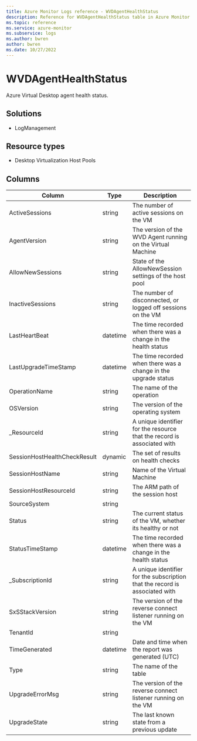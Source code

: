 ```yaml
---
title: Azure Monitor Logs reference - WVDAgentHealthStatus
description: Reference for WVDAgentHealthStatus table in Azure Monitor Logs.
ms.topic: reference
ms.service: azure-monitor
ms.subservice: logs
ms.author: bwren
author: bwren
ms.date: 10/27/2022
---
```


# WVDAgentHealthStatus

 Azure Virtual Desktop agent health status.

## Solutions

- LogManagement
## Resource types

- Desktop Virtualization Host Pools




## Columns

| Column | Type | Description |
| --- | --- | --- |
| ActiveSessions | string | The number of active sessions on the VM |
| AgentVersion | string | The version of the WVD Agent running on the Virtual Machine |
| AllowNewSessions | string | State of the AllowNewSession settings of the host pool |
| InactiveSessions | string | The number of disconnected, or logged off sessions on the VM |
| LastHeartBeat | datetime | The time recorded when there was a change in the health status |
| LastUpgradeTimeStamp | datetime | The time recorded when there was a change in the upgrade status |
| OperationName | string | The name of the operation |
| OSVersion | string | The version of the operating system |
| _ResourceId | string | A unique identifier for the resource that the record is associated with |
| SessionHostHealthCheckResult | dynamic | The set of results on health checks |
| SessionHostName | string | Name of the Virtual Machine |
| SessionHostResourceId | string | The ARM path of the session host |
| SourceSystem | string |  |
| Status | string | The current status of the VM, whether its healthy or not |
| StatusTimeStamp | datetime | The time recorded when there was a change in the health status |
| _SubscriptionId | string | A unique identifier for the subscription that the record is associated with |
| SxSStackVersion | string | The version of the reverse connect listener running on the VM |
| TenantId | string |  |
| TimeGenerated | datetime | Date and time when the report was generated (UTC) |
| Type | string | The name of the table |
| UpgradeErrorMsg | string | The version of the reverse connect listener running on the VM |
| UpgradeState | string | The last known state from a previous update |
